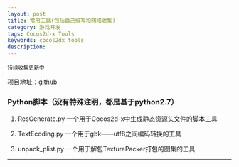 ```yaml
---
layout: post  
title: 常用工具(包括自己编写和网络收集)
category: 游戏开发  
tags: Cocos2d-x Tools	
keywords: cocos2dx tools 
description:   
---
```

`持续收集更新中`

项目地址：[github](https://github.com/darklost/tools.git)
### Python脚本（没有特殊注明，都是基于python2.7）

1. ResGenerate.py
   一个用于Cocos2d-x中生成静态资源头文件的脚本工具

2. TextEcoding.py
   一个用于gbk——utf8之间编码转换的工具

3. unpack_plist.py
   一个用于解包TexturePacker打包的图集的工具

---